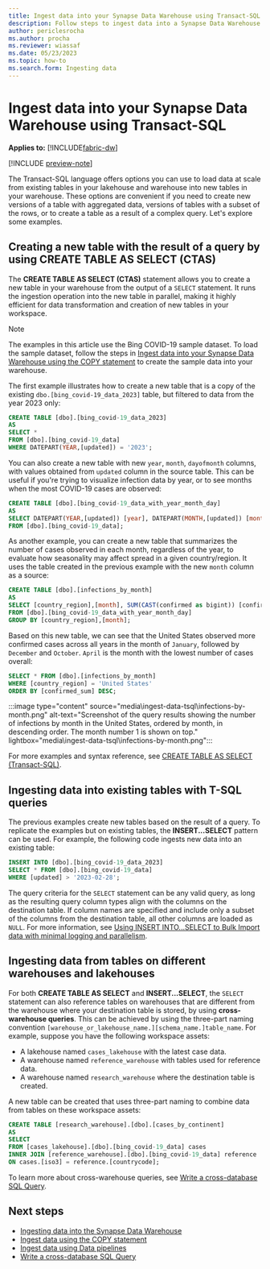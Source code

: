 ```yaml
---
title: Ingest data into your Synapse Data Warehouse using Transact-SQL
description: Follow steps to ingest data into a Synapse Data Warehouse table using Transact-SQL
author: periclesrocha
ms.author: procha
ms.reviewer: wiassaf
ms.date: 05/23/2023
ms.topic: how-to
ms.search.form: Ingesting data
---
```


# Ingest data into your Synapse Data Warehouse using Transact-SQL

**Applies to:** [!INCLUDE[fabric-dw](includes/applies-to-version/fabric-dw.md)]

[!INCLUDE [preview-note](../includes/preview-note.md)]

The Transact-SQL language offers options you can use to load data at scale from existing tables in your lakehouse and warehouse into new tables in your warehouse. These options are convenient if you need to create new versions of a table with aggregated data, versions of tables with a subset of the rows, or to create a table as a result of a complex query. Let's explore some examples.

## Creating a new table with the result of a query by using CREATE TABLE AS SELECT (CTAS)

The **CREATE TABLE AS SELECT (CTAS)** statement allows you to create a new table in your warehouse from the output of a `SELECT` statement. It runs the ingestion operation into the new table in parallel, making it highly efficient for data transformation and creation of new tables in your workspace.

> [!NOTE] 
> The examples in this article use the Bing COVID-19 sample dataset. To load the sample dataset, follow the steps in [Ingest data into your Synapse Data Warehouse using the COPY statement](ingest-data-copy.md) to create the sample data into your warehouse.

The first example illustrates how to create a new table that is a copy of the existing `dbo.[bing_covid-19_data_2023]` table, but filtered to data from the year 2023 only:

```sql
CREATE TABLE [dbo].[bing_covid-19_data_2023]
AS
SELECT * 
FROM [dbo].[bing_covid-19_data] 
WHERE DATEPART(YEAR,[updated]) = '2023';
```

You can also create a new table with new `year`, `month`, `dayofmonth` columns, with values obtained from `updated` column in the source table. This can be useful if you're trying to visualize infection data by year, or to see months when the most COVID-19 cases are observed:

```sql
CREATE TABLE [dbo].[bing_covid-19_data_with_year_month_day]
AS
SELECT DATEPART(YEAR,[updated]) [year], DATEPART(MONTH,[updated]) [month], DATEPART(DAY,[updated]) [dayofmonth], * 
FROM [dbo].[bing_covid-19_data];
```

As another example, you can create a new table that summarizes the number of cases observed in each month, regardless of the year, to evaluate how seasonality may affect spread in a given country/region. It uses the table created in the previous example with the new `month` column as a source: 

```sql
CREATE TABLE [dbo].[infections_by_month]
AS
SELECT [country_region],[month], SUM(CAST(confirmed as bigint)) [confirmed_sum]
FROM [dbo].[bing_covid-19_data_with_year_month_day]
GROUP BY [country_region],[month];
```

Based on this new table, we can see that the United States observed more confirmed cases across all years in the month of `January`, followed by `December` and `October`. `April` is the month with the lowest number of cases overall:

```sql
SELECT * FROM [dbo].[infections_by_month]
WHERE [country_region] = 'United States'
ORDER BY [confirmed_sum] DESC;
```

:::image type="content" source="media\ingest-data-tsql\infections-by-month.png" alt-text="Screenshot of the query results showing the number of infections by month in the United States, ordered by month, in descending order. The month number 1 is shown on top." lightbox="media\ingest-data-tsql\infections-by-month.png":::

For more examples and syntax reference, see [CREATE TABLE AS SELECT (Transact-SQL)](/sql/t-sql/statements/create-table-as-select-azure-sql-data-warehouse?view=fabric&preserve-view=true).

## Ingesting data into existing tables with T-SQL queries

The previous examples create new tables based on the result of a query. To replicate the examples but on existing tables, the **INSERT...SELECT** pattern can be used. For example, the following code ingests new data into an existing table:

```sql
INSERT INTO [dbo].[bing_covid-19_data_2023]
SELECT * FROM [dbo].[bing_covid-19_data] 
WHERE [updated] > '2023-02-28';
```

The query criteria for the `SELECT` statement can be any valid query, as long as the resulting query column types align with the columns on the destination table. If column names are specified and include only a subset of the columns from the destination table, all other columns are loaded as `NULL`. For more information, see [Using INSERT INTO...SELECT to Bulk Import data with minimal logging and parallelism](/sql/t-sql/statements/insert-transact-sql?view=fabric&preserve-view=true#using-insert-intoselect-to-bulk-import-data-with-minimal-logging-and-parallelism).

## Ingesting data from tables on different warehouses and lakehouses

For both **CREATE TABLE AS SELECT** and **INSERT...SELECT**, the `SELECT` statement can also reference tables on warehouses that are different from the warehouse where your destination table is stored, by using **cross-warehouse queries**. This can be achieved by using the three-part naming convention `[warehouse_or_lakehouse_name.][schema_name.]table_name`. For example, suppose you have the following workspace assets:

- A lakehouse named `cases_lakehouse` with the latest case data. 
- A warehouse named `reference_warehouse` with tables used for reference data.
- A warehouse named `research_warehouse` where the destination table is created. 

A new table can be created that uses three-part naming to combine data from tables on these workspace assets:

```sql
CREATE TABLE [research_warehouse].[dbo].[cases_by_continent]
AS
SELECT 
FROM [cases_lakehouse].[dbo].[bing_covid-19_data] cases
INNER JOIN [reference_warehouse].[dbo].[bing_covid-19_data] reference
ON cases.[iso3] = reference.[countrycode];
```

To learn more about cross-warehouse queries, see [Write a cross-database SQL Query](query-warehouse.md#write-a-cross-database-sql-query).

## Next steps

- [Ingesting data into the Synapse Data Warehouse](ingest-data.md)
- [Ingest data using the COPY statement](ingest-data-copy.md)
- [Ingest data using Data pipelines](ingest-data-pipelines.md)
- [Write a cross-database SQL Query](query-warehouse.md#write-a-cross-database-sql-query)